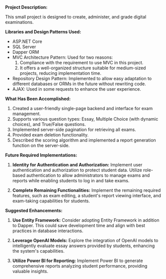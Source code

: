 **Project Description:**

This small project is designed to create, administer, and grade digital examinations.

**Libraries and Design Patterns Used:**

- ASP.NET Core
- SQL Server
- Dapper ORM
- MVC Architecture Pattern: Used for two reasons:
  1. Compliance with the requirement to use MVC in this project.
  2. It offers a well-organized structure suitable for medium-sized projects, reducing implementation time.
- Repository Design Pattern: Implemented to allow easy adaptation to different databases or ORMs in the future without rewriting code.
- AJAX: Used in some requests to enhance the user experience.

**What Has Been Accomplished:**

1. Created a user-friendly single-page backend and interface for exam management.
2. Supports various question types: Essay, Multiple Choice (with dynamic choices), and True/False questions.
3. Implemented server-side pagination for retrieving all exams.
4. Provided exam deletion functionality.
5. Described the scoring algorithm and implemented a report generation function on the server-side.

**Future Required Implementations:**

1. **Identity for Authentication and Authorization:** Implement user authentication and authorization to protect student data. Utilize role-based authentication to allow administrators to manage exams and reports while enabling students to log in and take exams.

2. **Complete Remaining Functionalities:** Implement the remaining required features, such as exam editing, a student's report viewing interface, and exam-taking capabilities for students.

**Suggested Enhancements:**

1. **Use Entity Framework:** Consider adopting Entity Framework in addition to Dapper. This could save development time and align with best practices in database interactions.

2. **Leverage OpenAI Models:** Explore the integration of OpenAI models to intelligently evaluate essay answers provided by students, enhancing the system's capabilities.

3. **Utilize Power BI for Reporting:** Implement Power BI to generate comprehensive reports analyzing student performance, providing valuable insights.
